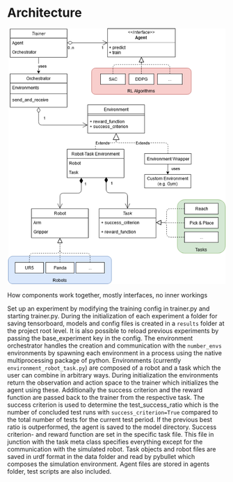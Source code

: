 # Architecture

<p align="center">
<img src="../images/architecture.png" width="500">
</p>

How components work together, mostly interfaces, no inner workings

Set up an experiment by modifying the training config in trainer.py
and starting trainer.py. 
During the initialization of each experiment a folder for saving
tensorboard, models and config files is created in a `results` folder 
at the project root level. 
It is also possible to reload previous experiments by passing
the base_experiment key in the config. 
The environment orchestrator handles the creation and communication
with the `number_envs` environments by spawning each environment
in a process using the native multiprocessing package of python. 
Environments (currently `environment_robot_task.py`) are composed 
of a robot and a task which the user can combine in arbitrary ways.
During initialization the environments return the observation 
and action space to the trainer which initializes 
the agent using these. Additionally the success criterion and the reward
function are passed back to the trainer from the respective task. 
The success criterion is used to determine the test_success_ratio
which is the number of concluded test runs with `success_criterion=True`
compared to the total number of tests for the current test period.
If the previous best ratio
is outperformed, the agent is saved to the model directory.
Success criterion- and reward function are set in the specific 
task file. This file in junction with the task meta class
specifies everything except for the communication with the simulated robot. 
Task objects and robot files are saved in urdf format in the data folder
and read by pybullet which composes the simulation environment. 
Agent files are stored in agents folder, test scripts are also included.